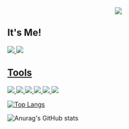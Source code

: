 <div align="center">
  <img src="https://capsule-render.vercel.app/api?type=waving&color=auto&height=300&section=header&text=Welcome%20to%20Yeow@n%20GitHub&fontSize=50&animation=fadeIn"/>
</div>
</div><h2> It's Me!</h2>
<a href="https://velog.io/@ueown0"><img src="https://img.shields.io/badge/velog-11B48A?style=flat-square&logo=Vimeo&logoColor=white&link=https://velog.io/@ueown0"/>
<a href="https://github.com/33ueowon"><img src="https://hits.seeyoufarm.com/api/count/incr/badge.svg?url=https%3A%2F%2Fgithub.com%2Fsoyeon207&count_bg=%23000000&title_bg=%23000000&icon=github.svg&icon_color=%23E7E7E7&title=GitHub&edge_flat=false)"/></a> <a href="https://solved.ac/whkakrkr">


  <h2> Tools </h2>
  <div>
    <img src="https://img.shields.io/badge/Git-%23F05033.svg?style=for-the-badge&logo=git&logoColor=white"/>
    <img src="https://img.shields.io/badge/VS%20Code-%23007ACC.svg?style=for-the-badge&logo=visual-studio-code&logoColor=white"/>
    <img src="https://img.shields.io/badge/Eclipse-%232C2255.svg?style=for-the-badge&logo=eclipse&logoColor=white"/>
    <img src="https://img.shields.io/badge/PyCharm-%23000000.svg?style=for-the-badge&logo=pycharm&logoColor=white"/>
    <img src="https://img.shields.io/badge/IntelliJ%20IDEA-%23000000.svg?style=for-the-badge&logo=intellij-idea&logoColor=white"/>
    <a href="https://www.notion.so"><img src="https://img.shields.io/badge/Notion-%23000000.svg?style=for-the-badge&logo=notion&logoColor=white"/></a>
  </div>




[![Top Langs](https://github-readme-stats.vercel.app/api/top-langs/?username=33ueowon&layout=compact)](https://github.com/anuraghazra/github-readme-stats)


<!---
33ueowon/33ueowon is a ✨ special ✨ repository because its `README.md` (this file) appears on your GitHub profile.
You can click the Preview link to take a look at your changes.
--->

![Anurag's GitHub stats](https://github-readme-stats.vercel.app/api?username=33ueowon&show_icons=true&theme=radical)

